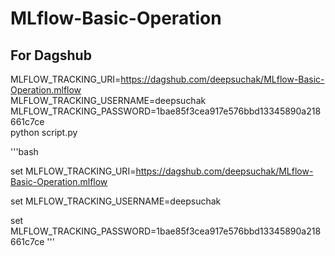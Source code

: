 # MLflow-Basic-Operation





## For Dagshub

MLFLOW_TRACKING_URI=https://dagshub.com/deepsuchak/MLflow-Basic-Operation.mlflow \
MLFLOW_TRACKING_USERNAME=deepsuchak \
MLFLOW_TRACKING_PASSWORD=1bae85f3cea917e576bbd13345890a218661c7ce \
python script.py


'''bash

set MLFLOW_TRACKING_URI=https://dagshub.com/deepsuchak/MLflow-Basic-Operation.mlflow

set MLFLOW_TRACKING_USERNAME=deepsuchak

set MLFLOW_TRACKING_PASSWORD=1bae85f3cea917e576bbd13345890a218661c7ce
'''
